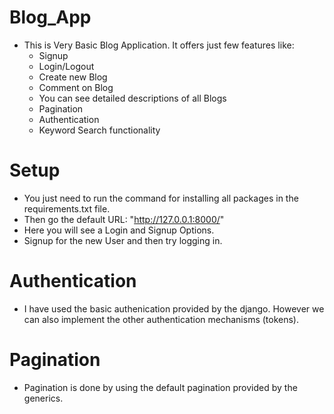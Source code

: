 # Blog_App
- This is Very Basic Blog Application. It offers just few features like:
    - Signup
    - Login/Logout
    - Create new Blog
    - Comment on Blog
    - You can see detailed descriptions of all Blogs
    - Pagination
    - Authentication
    - Keyword Search functionality

# Setup
- You just need to run the command for installing all packages in the requirements.txt file.
- Then go the default URL: "http://127.0.0.1:8000/"
- Here you will see a Login and Signup Options.
- Signup for the new User and then try logging in.

# Authentication
- I have used the basic authenication provided by the django. However we can also implement the
  other authentication mechanisms (tokens).

# Pagination
- Pagination is done by using the default pagination provided by the generics.
